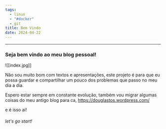 ```yaml
---
tags:
  - linux
  - "#docker"
  - git
title: Bem Vindo
date: 2024-04-22
---
```

___

### Seja bem vindo ao meu blog pessoal!

![[index.jpg]]


Não sou muito bom com textos e apresentações, este projeto é para que eu possa guardar e compartilhar um pouco dos problemas que passo no meu dia a dia.

Espero estar sempre em constante evolução, também vou migrar algumas coisas do meu antigo blog para ca, https://douglastos.wordpress.com/

e é isso aí!

###### let's go start!


